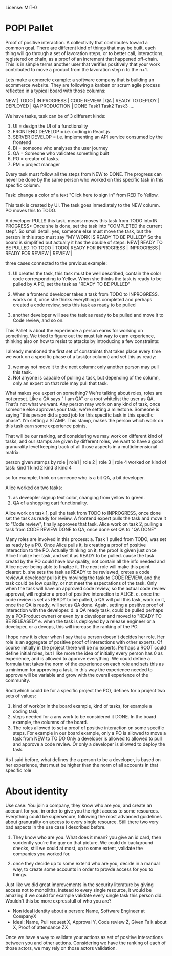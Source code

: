License: MIT-0

 # POPI Pallet

 Proof of positive interaction. A collectivity that contributes toward a common goal.
 There are different kind of things that may be built, each thing will go through
 a set of lavoration steps, or to better call, interactions, registered on chain, as a proof of an increment that happened off-chain. This is in simple terms another user that verifies positively that your work contributed to move a product from the lavoration step n to the n+1.

Lets make a concrete example:
 a software company that is building an ecommerce website. They are following a
 kanban or scrum agile process reflected in a typical board with those columns:

 NEW	 | TODO | IN PROGRESS | CODE REVIEW | QA | READY TO DEPLOY | DEPLOYED | QA PRODUCTION | DONE
        Task1
 Task2
                              Task3
 ....

 We have tasks, task can be of 3 different kinds:
 1. UI = design the UI of a functionality
 2. FRONTEND DEVELOP = i.e. coding in React.js
 3. SERVER DEVELOP = i.e. implementing an API service consumed by the frontend
 4. BI = someone who analyses the user journey
 5. QA = Someone who validates something built
 6. PO = creator of tasks.
 7. PM = project manager

 Every task must follow all the steps from NEW to DONE. The progress can never be done by the
 same person who worked on this specific task in this specific column.

 Task: change a color of a text "Click here to sign in" from RED To Yellow.

 This task is created by UI. The task goes inmediately to the NEW column.
 PO moves this to TODO.

 A developer PULLS this task, means: moves this task from TODO into IN PROGRESS>
 Once she is done, set the task into "COMPLETED the current step". So small detail:
 yes, someone else must move the task, but the person in this step must say "MY WORK IS READY TO
 BE PULLED" So the board is simplified but actually it has the double of steps:
 NEW| READY TO BE PULLED TO TODO | TODO| READY FOR INPROGRESS | INPROGRESS | READY FOR REVIEW |
 REVIEW |

 three cases connected to the previous example:
 1. UI creates the task, this task must be well described, contain the color code corresponding
    to
 Yellow. When she thinks the task is ready to be pulled by A PO, set the task as "READY TO BE
 PULLED"

 2. When a frontend developer takes a task from TODO to INPROGRESS. works on it, once she thinks
    everything is
 completed and perhaps created a code review, sets this task as ready to be pulled

 3. another developer will see the task as ready to be pulled and move it to Code review,
 and so on.

 This Pallet is about the experience a person earns for working on something. We tried to figure
 out the must fair way to earn experience, thinking also on how to resist to attacks by
 introducing a few constraints:

 I already mentioned the first set of constraints that takes place every time we work on a specific phase of a
 task(or column) and set this as ready:
 1. we may not move it to the next column: only another person may pull this task. 
 2. Not anyone is capable of pulling a task, but depending of the column, only an expert on that role may pull that task.

 What makes you expert on something? We're talking about roles, roles are not preset. Like a QA
 says " I am QA" or a root whitelist the user as QA. That's not what we want. Any person may work
 on any kind of task, once someone else approves your task, we're setting a milestone. Someone is
 saying "this person did a good job for this specific task in this specific phase". I'm setting a
 STAMP. This stamp, makes the person which work on this task earn some experience points.

 That will be our ranking, and considering we may work on different kind of tasks, and our stamps
 are given by different roles, we want to have a good granurality level keeping track of all
 those aspects in a multidimensional matrix:

  person given stamps by role | role1 | role 2 | role 3 | role 4
 worked on kind of task:
 kind 1
 kind 2
 kind 3
 kind 4

 so for example, think on someone who is a bit QA, a bit developer.

 Alice worked on two tasks:
 1. as deveopler signup text color, changing from yellow to green.
 2. QA of a shopping cart functionality.

 Alice work on task 1, pull the task from TODO to INPROGRESS, once done set the task as ready for
 review. A frontend expert pulls the task and move it to "Code review", finally approves that
 task. Alice  work on task 2, pulling a task from CODE REVIEW DONE to QA, once done set QA to "QA
 DONE"

 Many roles are involved in this process:
 a. Task 1 pulled from TODO, was set as ready by a PO. Once Alice pulls it, is creating a proof
 of positive interaction to the PO. Actually thinking on it, the proof is given just once Alice
 finalize her task, and set it as READY to be pulled. cause the task creatd by the PO could have
 low quality, not contain all the info needed and Alice never being able to finalize it. The next
 role will make this point clearer: b. she sets the task as READY to be reviewed, cretes a code
 review.A developer pulls it by movindg the task to CODE REVIEW, and the task could be low
 quality, or not meet the espectations of the task. Only when the task will have an approved code
 review, so the actual code review approval, will register a proof of positive interaction to
 ALICE. c. once the code review is set as READY to be pulled, a QA will pull this task, work on
 it, once the QA is ready, will set as QA done. Again, setting a positive proof of interaction
 with the developer. d. a QA ready task, could be pulled perhaps by a PO(Product owner) or even
 by a developer and moved to "READY TO BE RELEASED" e. when the task is deployed by a release
 engineer or a developer, or a devops, this will increase the ranking of the PO.

 I hope now it is clear when I say that a person doesn't decides her role. Her role is an aggregate of positive proof of interactions with other experts. Of course initially
 in the project there will be no experts. Perhaps a ROOT could define initial roles, but I like
 more the idea of initially every person has 0 as experience, and is allowed to approve
 everything. We could define a formula that takes the norm of the experience on each role and
 sets this as a minimum for approving a task. In this way the experience needed to approve will
 be variable and grow with the overall experience of the community.

 Root(which could be for a specific project the PO), defines for a project two sets of values:
 1. kind of work(or in the board example, kind of tasks, for example a coding task,
 2. steps needed for a any work to be considered it DONE. In the board example, the columns of
    the board.
 3. The roles allowed to set a proof of positive interaction on some specific steps.
 For example in our board example, only a PO is allowed to move a task from NEW to TO DO
 Only a developer is allowed to allowed to pull and approve a code review. Or only a developer is
 allowed to deploy the task.

 As I said before, what defines the a person to be a developer, is based on her experience, that
 must be higher than the norm of all accounts in that specific role

# About identity

 Use case:
 You join a company, they know who are you, and create an account for you, in order to give you the right access to some resources.
 Everything could be supersecure, following the most advanced guidelines about granurality on access to every single resource. Still
 there two very bad aspects in the use case I described before.
 1. They know who are you. What does it mean? you give an id card, then suddently you're the guy on that picture.
 We could do background checks, still we could at most, up to some extent, validate the companies you worked for. 
 
 2. once they decide up to some extend who are you, decide in a manual way, to create some accounts in order to provde access for you to things.
 
 Just like we did great improvements in the security literature by giving access not to monoliths, instead to every single resource, it would be amazing if we could for example validate every single task this person did. Wouldn't this be more expressfull of who you are?
 * Non ideal identity about a person: Name, Software Engineer at CompanyX
 * Ideal: Name, 
 Pull request X, 
 Approval Y, 
 Code review Z, 
 Given Talk about X, 
 Proof of attendance ZX
 
 Once we have a way to validate your actions as set of positive interactions between you and other actions. Considering we have the ranking of each of those actors, we may rely on those actors validation.
 
